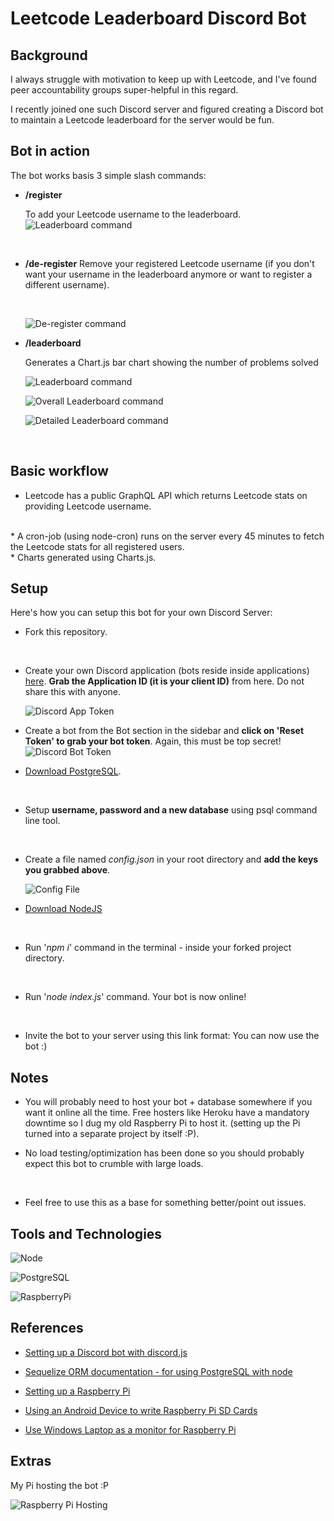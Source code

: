 
# Leetcode Leaderboard Discord Bot


## Background 
I always struggle with motivation to keep up with Leetcode, and I've found peer accountability groups super-helpful in this regard. 

I recently joined one such Discord server and figured creating a Discord bot to maintain a Leetcode leaderboard for the server would be fun.

## Bot in action

The bot works basis 3 simple slash commands:

* **/register <enter-leetcode-username>**

  To add your Leetcode username to the leaderboard.
  <br>
  ![Leaderboard command](./images/registerCommand.PNG)
  
  <br>

* **/de-register**
 Remove your registered Leetcode username (if you don't want your username in the leaderboard anymore or want to register a different username).

  <br>

  ![De-register command](./images/deRegisterCommand.PNG)
  <br>

* **/leaderboard**
  
   Generates a Chart.js bar chart showing the number of problems solved 
   <br>

  ![Leaderboard command](./images/leaderboardCommand.PNG)
  <br>

  ![Overall Leaderboard command](./images/overallLeaderboard.PNG)
  <br>

  ![Detailed Leaderboard command](./images/detailedLeaderboard.PNG)

  <br>


## Basic workflow

* Leetcode has a public GraphQL API which returns Leetcode stats on providing Leetcode username.
<br>
* A cron-job (using node-cron) runs on the server every 45 minutes to fetch the Leetcode stats for all registered users.
<br>
* Charts generated using Charts.js.

## Setup

Here's how you can setup this bot for your own Discord Server:

* Fork this repository.
<br>

* Create your own Discord application (bots reside inside applications) [here](https://discord.com/developers/applications). **Grab the Application ID (it is your client ID)** from here. Do not share this with anyone.

  ![Discord App Token](./images/discordAppToken.PNG)
  <br>

* Create a bot from the Bot section in the sidebar and **click on 'Reset Token' to grab your bot token**. Again, this must be top secret!
  ![Discord Bot Token](./images/discordBotToken.PNG)
  <br>

* [Download PostgreSQL](https://www.postgresql.org/).

 <br>

* Setup **username, password and a new database** using psql command line tool.
<br>

* Create a file named _config.json_ in your root directory and **add the keys you grabbed above**.

  ![Config File](./images/configFile.PNG)
  <br>

* [Download NodeJS](https://nodejs.org/en/download/current/) 

<br>

* Run '_npm i_' command in the terminal - inside your forked project directory.
<br>

* Run '_node index.js_' command. Your bot is now online!
<br>

* Invite the bot to your server using this link format: <add image> You can now use the bot :)

## Notes

* You will probably need to host your bot + database somewhere if you want it online all the time.
  Free hosters like Heroku have a mandatory downtime so I dug my old Raspberry Pi to host it. (setting up the Pi turned into a separate project by itself :P).
  <br>

* No load testing/optimization has been done so you should probably expect this bot to crumble with large loads.
<br>

* Feel free to use this as a base for something better/point out issues.

## Tools and Technologies
![Node][node.js]

![PostgreSQL][postgresql]

![RaspberryPi][respberrypi]


## References

* [Setting up a Discord bot with discord.js](https://discordjs.guide/)

* [Sequelize ORM documentation - for using PostgreSQL with node](https://sequelize.org/)

* [Setting up a Raspberry Pi](https://projects.raspberrypi.org/en/projects/raspberry-pi-setting-up/3)

* [Using an Android Device to write Raspberry Pi SD Cards](https://www.tomshardware.com/how-to/android-write-raspberry-pi-sd-cards)

* [Use Windows Laptop as a monitor for Raspberry Pi](https://beebom.com/how-use-windows-laptop-as-monitor-raspberry-pi/)

## Extras
  My Pi hosting the bot :P

  ![Raspberry Pi Hosting](./images/RaspberryPi.jpg)


[node.js]: https://img.shields.io/badge/NodeJS%20-yellow?style=for-the-badge&logo=nodedotjs
[postgresql]: https://img.shields.io/badge/PostgreSQL%20-lightgrey?style=for-the-badge&logo=postgresql
[respberrypi]: https://img.shields.io/badge/Raspberry%20Pi%20-red?style=for-the-badge&logo=raspberrypi